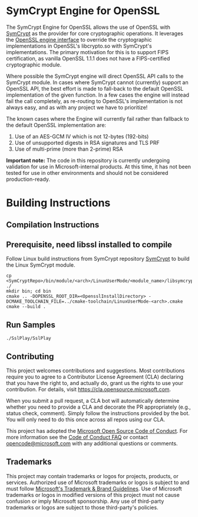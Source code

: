 # SymCrypt Engine for OpenSSL

The SymCrypt Engine for OpenSSL allows the use of OpenSSL with [SymCrypt](https://github.com/Microsoft/SymCrypt) as the provider for core cryptographic operations. It leverages the [OpenSSL engine interface](https://www.openssl.org/docs/man1.0.2/man3/engine.html) to override the cryptographic implementations in OpenSSL's libcrypto.so with SymCrypt's implementations. The primary motivation for this is to support FIPS certification, as vanilla OpenSSL 1.1.1 does not have a FIPS-certified cryptographic module.

Where possible the SymCrypt engine will direct OpenSSL API calls to the SymCrypt module. In cases where SymCrypt cannot (currently) support an OpenSSL
API, the best effort is made to fall-back to the default OpenSSL implementation of the given function. In a few cases the engine will instead fail the
call completely, as re-routing to OpenSSL's implementation is not always easy, and as with any project we have to prioritize!

The known cases where the Engine will currently fail rather than fallback to the default OpenSSL implementation are:
1. Use of an AES-GCM IV which is not 12-bytes (192-bits)
2. Use of unsupported digests in RSA signatures and TLS PRF
3. Use of multi-prime (more than 2-prime) RSA

**Important note:** The code in this repository is currently undergoing validation for use in Microsoft-internal products. At this time, it has not been tested for use in other environments and should not be considered production-ready.

# Building Instructions
## Compilation Instructions
## Prerequisite, need libssl installed to compile

Follow Linux build instructions from SymCrypt repository [SymCrypt](https://github.com/Microsoft/SymCrypt) to build the Linux SymCrypt module.

```
cp <SymCryptRepo>/bin/module/<arch>/LinuxUserMode/<module_name>/libsymcrypt.so ./
mkdir bin; cd bin
cmake .. -DOPENSSL_ROOT_DIR=<OpensslInstallDirectory> -DCMAKE_TOOLCHAIN_FILE=../cmake-toolchain/LinuxUserMode-<arch>.cmake
cmake --build .
```

## Run Samples
```
./SslPlay/SslPlay
```

## Contributing

This project welcomes contributions and suggestions.  Most contributions require you to agree to a
Contributor License Agreement (CLA) declaring that you have the right to, and actually do, grant us
the rights to use your contribution. For details, visit https://cla.opensource.microsoft.com.

When you submit a pull request, a CLA bot will automatically determine whether you need to provide
a CLA and decorate the PR appropriately (e.g., status check, comment). Simply follow the instructions
provided by the bot. You will only need to do this once across all repos using our CLA.

This project has adopted the [Microsoft Open Source Code of Conduct](https://opensource.microsoft.com/codeofconduct/).
For more information see the [Code of Conduct FAQ](https://opensource.microsoft.com/codeofconduct/faq/) or
contact [opencode@microsoft.com](mailto:opencode@microsoft.com) with any additional questions or comments.

## Trademarks

This project may contain trademarks or logos for projects, products, or services. Authorized use of Microsoft
trademarks or logos is subject to and must follow
[Microsoft's Trademark & Brand Guidelines](https://www.microsoft.com/en-us/legal/intellectualproperty/trademarks/usage/general).
Use of Microsoft trademarks or logos in modified versions of this project must not cause confusion or imply Microsoft sponsorship.
Any use of third-party trademarks or logos are subject to those third-party's policies.

